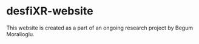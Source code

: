 # desfiXR-website

This website is created as a part of an ongoing research project by Begum Moralioglu.
